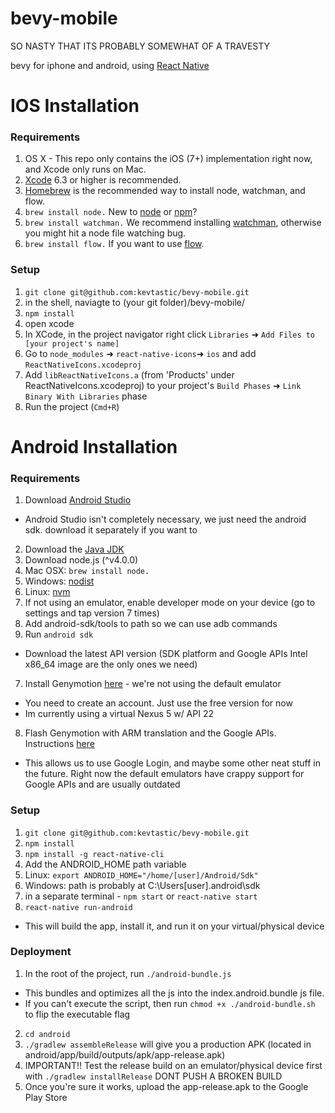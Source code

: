 # bevy-mobile #

SO NASTY THAT ITS PROBABLY SOMEWHAT OF A TRAVESTY

bevy for iphone and android, using <a href='https://facebook.github.io/react-native/'>React Native</a>

# IOS Installation #

### Requirements ###
1. OS X - This repo only contains the iOS (7+) implementation right now, and Xcode only runs on Mac.
2. <a href='https://developer.apple.com/xcode/downloads/'>Xcode</a> 6.3 or higher is recommended.
3. <a href='http://brew.sh/'>Homebrew</a> is the recommended way to install node, watchman, and flow.
4. ```brew install node.``` New to <a href='https://nodejs.org/'>node</a> or <a href='https://docs.npmjs.com/'>npm</a>?
5. ```brew install watchman.``` We recommend installing <a href='https://facebook.github.io/watchman/docs/install.html'>watchman</a>, otherwise you might hit a node file watching bug.
6. ```brew install flow.``` If you want to use <a href='http://www.flowtype.org/'>flow</a>.

### Setup ###
1. ```git clone git@github.com:kevtastic/bevy-mobile.git```
3. in the shell, naviagte to (your git folder)/bevy-mobile/
4. ```npm install```
5. open xcode
7. In XCode, in the project navigator right click `Libraries` ➜ `Add Files to [your project's name]`
8. Go to `node_modules` ➜ `react-native-icons`➜ `ios` and add `ReactNativeIcons.xcodeproj` 
9. Add `libReactNativeIcons.a` (from 'Products' under ReactNativeIcons.xcodeproj) to your project's `Build Phases` ➜ `Link Binary With Libraries` phase
11. Run the project (`Cmd+R`)

# Android Installation #

### Requirements ###
1. Download <a href='https://developer.android.com/sdk/index.html'>Android Studio</a>
  * Android Studio isn't completely necessary, we just need the android sdk. download it separately if you want to
2. Download the <a href='http://www.oracle.com/technetwork/java/javase/downloads/jdk8-downloads-2133151.html'>Java JDK</a>
3. Download node.js (^v4.0.0)
  1. Mac OSX: ```brew install node.```
  2. Windows: <a href='https://github.com/marcelklehr/nodist'>nodist</a>
  3. Linux: <a href='https://github.com/creationix/nvm'>nvm</a>
4. If not using an emulator, enable developer mode on your device (go to settings and tap version 7 times)
5. Add android-sdk/tools to path so we can use adb commands
6. Run ```android sdk```
  * Download the latest API version (SDK platform and Google APIs Intel x86_64 image are the only ones we need)
7. Install Genymotion [here](https://www.genymotion.com/#!/) - we're not using the default emulator
  * You need to create an account. Just use the free version for now
  * Im currently using a virtual Nexus 5 w/ API 22
8. Flash Genymotion with ARM translation and the Google APIs. Instructions [here](http://inthecheesefactory.com/blog/how-to-install-google-services-on-genymotion/en)
  * This allows us to use Google Login, and maybe some other neat stuff in the future. Right now the default emulators have crappy support for Google APIs and are usually outdated

### Setup ###
1. ```git clone git@github.com:kevtastic/bevy-mobile.git```
2. ```npm install```
3. ```npm install -g react-native-cli```
4. Add the ANDROID_HOME path variable
  1. Linux: ```export ANDROID_HOME="/home/[user]/Android/Sdk"```
  2. Windows: path is probably at C:\Users\[user]\.android\sdk
5. in a separate terminal - ```npm start``` or ```react-native start```
6. ```react-native run-android```
  * This will build the app, install it, and run it on your virtual/physical device
  
### Deployment ###
1. In the root of the project, run ```./android-bundle.js```
  * This bundles and optimizes all the js into the index.android.bundle js file.
  * If you can't execute the script, then run ```chmod +x ./android-bundle.sh``` to flip the executable flag
2. ```cd android```
3. ```./gradlew assembleRelease``` will give you a production APK (located in android/app/build/outputs/apk/app-release.apk)
4. IMPORTANT!! Test the release build on an emulator/physical device first with ```./gradlew installRelease``` DONT PUSH A BROKEN BUILD
5. Once you're sure it works, upload the app-release.apk to the Google Play Store

